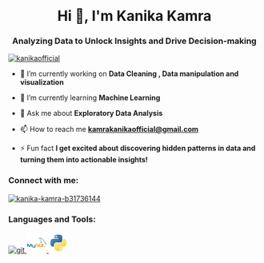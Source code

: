 <img src="https://www.inzata.com/wp-content/uploads/2023/05/Inzata-Data-Platform-anim-min-2.gif" alt="">

<h1 align="center">Hi 👋, I'm Kanika Kamra</h1>
<h3 align="center">Analyzing Data to Unlock Insights and Drive Decision-making</h3>

<p align="left"> <a href="https://github.com/ryo-ma/github-profile-trophy"><img src="https://github-profile-trophy.vercel.app/?username=kanikaofficial" alt="kanikaofficial" /></a> </p>

- 🔭 I’m currently working on **Data Cleaning , Data manipulation and visualization**

- 🌱 I’m currently learning **Machine Learning**

- 💬 Ask me about **Exploratory Data Analysis**

- 📫 How to reach me **kamrakanikaofficial@gmail.com**

- ⚡ Fun fact **I get excited about discovering hidden patterns in data and turning them into actionable insights!**

<h3 align="left">Connect with me:</h3>
<p align="left">
<a href="https://linkedin.com/in/kanika-kamra-b31736144" target="blank"><img align="center" src="https://raw.githubusercontent.com/rahuldkjain/github-profile-readme-generator/master/src/images/icons/Social/linked-in-alt.svg" alt="kanika-kamra-b31736144" height="30" width="40" /></a>
</p>

<h3 align="left">Languages and Tools:</h3>
<p align="left"> <a href="https://git-scm.com/" target="_blank" rel="noreferrer"> <img src="https://www.vectorlogo.zone/logos/git-scm/git-scm-icon.svg" alt="git" width="40" height="40"/> </a> <a href="https://www.mysql.com/" target="_blank" rel="noreferrer"> <img src="https://raw.githubusercontent.com/devicons/devicon/master/icons/mysql/mysql-original-wordmark.svg" alt="mysql" width="40" height="40"/> </a> <a href="https://www.python.org" target="_blank" rel="noreferrer"> <img src="https://raw.githubusercontent.com/devicons/devicon/master/icons/python/python-original.svg" alt="python" width="40" height="40"/> </a> </p>

